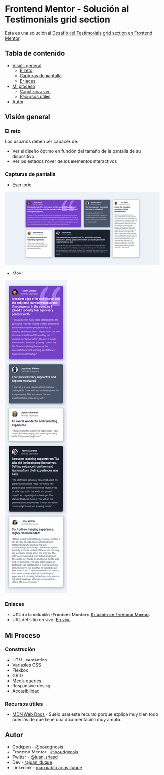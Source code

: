 # Frontend Mentor - Solución al Testimonials grid section

Esta es una solución al [Desafío del Testimonials grid section en Frontend Mentor](https://www.frontendmentor.io/challenges/testimonials-grid-section-Nnw6J7Un7).

## Tabla de contenido

- [Visión general](#visión-general)
  - [El reto](#el-reto)
  - [Capturas de pantalla](#capturas-de-pantalla)
  - [Enlaces](#enlaces)
- [Mi proceso](#mi-proceso)
  - [Construido con](#construción)
  - [Recursos útiles](#recursos-útiles)
- [Autor](#autor)

## Visión general

### El reto

Los usuarios deben ser capaces de:

- Ver el diseño óptimo en función del tamaño de la pantalla de su dispositivo
- Ver los estados hover de los elementos interactivos

### Capturas de pantalla

- Escritorio

![Componente web que muestra cinco cards con comentarios de personas](./desktop.png)

- Móvil

![Componente web que muestra cinco cards con comentarios de personas](./mobile.png)

### Enlaces

- URL de la solución (Frontend Mentor): [Solución en Frontend Mentor](https://www.frontendmentor.io/solutions/accessibility-flexbox-gridlayout-responsivedesign-variables-queries-JF76Gmpa7h).
- URL del sitio en vivo: [En vivo](https://boudgnosis.github.io/four-card-feature-section-master/)

## Mi Proceso

### Construción

- HTML semántico
- Variables CSS
- Flexbox
- GRID
- Media queries 
- Responsive desing
- Accesibilidad 

### Recursos útiles

- [MDN Web Docs](https://developer.mozilla.org/es/) - Suelo usar este recurso porque explica muy bien todo además de que tiene una documentación muy amplia.

## Autor

- Codepen - [@boudgnosis](https://codepen.io/boudgnosis)
- Frontend Mentor - [@boudgnosis](https://www.frontendmentor.io/profile/boudgnosis)
- Twitter - [@juan_ariasd](https://twitter.com/juan_ariasd)   
- Dev - [@juan_duque](https://dev.to/juan_duque)
- Linkedink - [juan pablo arias duque](https://www.linkedin.com/in/jpariasduque/)
